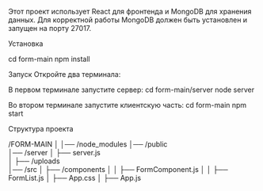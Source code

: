 Этот проект использует React для фронтенда и MongoDB для хранения данных. Для корректной работы MongoDB должен быть установлен и запущен на порту 27017.

Установка

cd form-main
npm install


Запуск
Откройте два терминала:


В первом терминале запустите сервер:
cd form-main/server
node server


Во втором терминале запустите клиентскую часть:
cd form-main
npm start

Структура проекта


/FORM-MAIN
│
│── /node_modules
│── /public    
│── /server
│    ├── server.js    
│    ├── /uploads     
│── /src
│    ├── /components
│    │   ├── FormComponent.js
│    │   ├── FormList.js
│    ├── App.css
│    ├── App.js 

